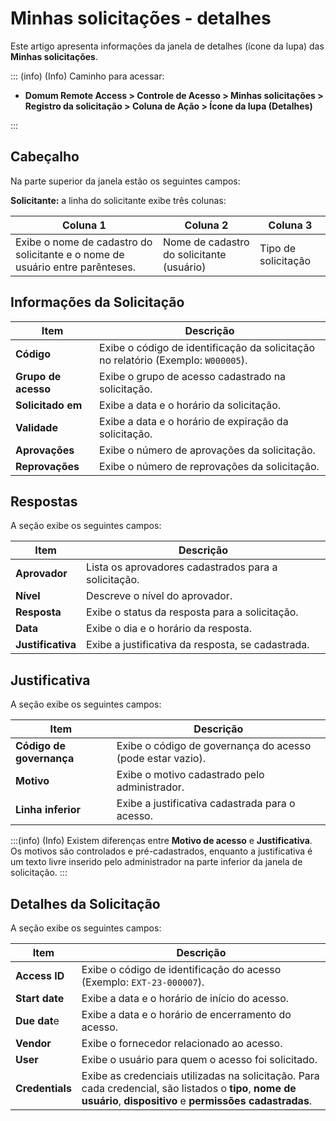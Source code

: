 # Minhas solicitações - detalhes

Este artigo apresenta informações da janela de detalhes (ícone da lupa) das **Minhas solicitações**.


::: (info) (Info)
Caminho para acessar:

* **Domum Remote Access > Controle de Acesso > Minhas solicitações > Registro da solicitação > Coluna de Ação > Ícone da lupa (Detalhes)**

:::

## Cabeçalho

Na parte superior da janela estão os seguintes campos:

**Solicitante:** a linha do solicitante exibe três colunas:


 | Coluna 1                                      | Coluna 2                    | Coluna 3                  |
|-----------------------------------------------|-----------------------------|---------------------------|
|       Exibe o nome de cadastro do solicitante e o nome de usuário entre parênteses.                   | Nome de cadastro do solicitante (usuário)     | Tipo de solicitação         | Status da solicitação     |

## Informações da Solicitação

| Item                     | Descrição                                    |
|--------------------------|----------------------------------------------|
| **Código**                   | Exibe o código de identificação da solicitação no relatório (Exemplo: `W000005`). |
| **Grupo de acesso**          | Exibe o grupo de acesso cadastrado na solicitação. |
| **Solicitado em**         | Exibe a data e o horário da solicitação.      |
| **Validade**                 | Exibe a data e o horário de expiração da solicitação. |
| **Aprovações**               | Exibe o número de aprovações da solicitação.  |
| **Reprovações**              | Exibe o número de reprovações da solicitação. |

## Respostas

A seção exibe os seguintes campos:

| Item                     | Descrição                                    |
|--------------------------|----------------------------------------------|
| **Aprovador**                | Lista os aprovadores cadastrados para a solicitação. |
| **Nível**                    | Descreve o nível do aprovador.                |
| **Resposta**                 | Exibe o status da resposta para a solicitação. |
| **Data**                     | Exibe o dia e o horário da resposta.         |
| **Justificativa**            | Exibe a justificativa da resposta, se cadastrada. |

## Justificativa

A seção exibe os seguintes campos:

| Item                     | Descrição                                    |
|--------------------------|----------------------------------------------|
| **Código de governança**     | Exibe o código de governança do acesso (pode estar vazio). |
| **Motivo**                   | Exibe o motivo cadastrado pelo administrador.|
| **Linha inferior**           | Exibe a justificativa cadastrada para o acesso. |

:::(info) (Info) 
Existem diferenças entre **Motivo de acesso** e **Justificativa**. Os motivos são controlados e pré-cadastrados, enquanto a justificativa é um texto livre inserido pelo administrador na parte inferior da janela de solicitação.
:::

## Detalhes da Solicitação

A seção exibe os seguintes campos:

| Item                     | Descrição                                    |
|--------------------------|----------------------------------------------|
| **Access ID**                | Exibe o código de identificação do acesso (Exemplo: `EXT-23-000007`). |
| **Start date**               | Exibe a data e o horário de início do acesso. |
| **Due dat**e                 | Exibe a data e o horário de encerramento do acesso. |
| **Vendor**                   | Exibe o fornecedor relacionado ao acesso.    |
| **User**                     | Exibe o usuário para quem o acesso foi solicitado. |
| **Credentials**              | Exibe as credenciais utilizadas na solicitação. Para cada credencial, são listados o **tipo**, **nome de usuário**, **dispositivo** e **permissões cadastradas**. |
